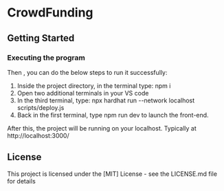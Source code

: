 # CrowdFunding

## Getting Started

### Executing the program

Then , you can do the below steps to run it successfully:

1. Inside the project directory, in the terminal type: npm i
2. Open two additional terminals in your VS code
3. In the third terminal, type: npx hardhat run --network localhost scripts/deploy.js
4. Back in the first terminal, type npm run dev to launch the front-end.

After this, the project will be running on your localhost. 
Typically at http://localhost:3000/


## License

This project is licensed under the [MIT] License - see the LICENSE.md file for details
